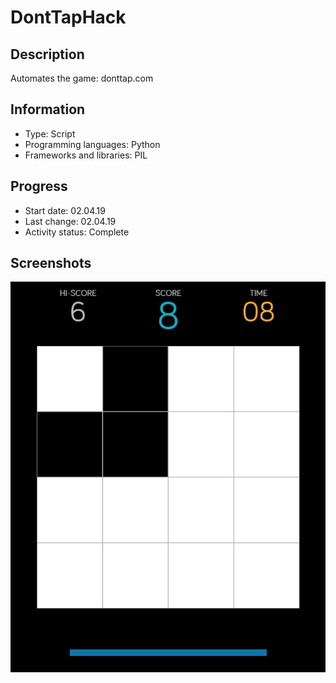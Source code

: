 # DontTapHack
 
## Description
Automates the game: donttap.com


## Information
- Type: Script
- Programming languages: Python
- Frameworks and libraries: PIL


## Progress
- Start date: 02.04.19
- Last change: 02.04.19
- Activity status: Complete


## Screenshots
![](/Screenshots/Game.png)
